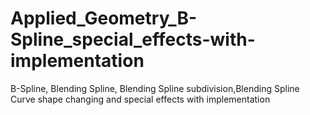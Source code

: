 # Applied_Geometry_B-Spline_special_effects-with-implementation
B-Spline, Blending Spline, Blending Spline subdivision,Blending Spline Curve shape changing and special effects with implementation

